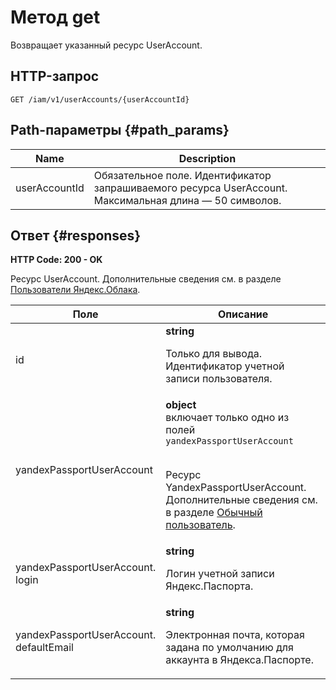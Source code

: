 # Метод get
Возвращает указанный ресурс UserAccount.
 

 
## HTTP-запрос
`GET /iam/v1/userAccounts/{userAccountId}`
 
## Path-параметры {#path_params}
 
Name | Description
--- | ---
userAccountId | Обязательное поле. Идентификатор запрашиваемого ресурса UserAccount.  Максимальная длина — 50 символов.
 
## Ответ {#responses}
**HTTP Code: 200 - OK**

Ресурс UserAccount. Дополнительные сведения см. в разделе
[Пользователи Яндекс.Облака](/docs/iam/concepts/users/users).
 
Поле | Описание
--- | ---
id | **string**<br><p>Только для вывода. Идентификатор учетной записи пользователя.</p> 
yandexPassportUserAccount | **object** <br> включает только одно из полей `yandexPassportUserAccount`<br><br><p>Ресурс YandexPassportUserAccount. Дополнительные сведения см. в разделе <a href="/docs/iam/concepts/users/users#passport">Обычный пользователь</a>.</p> 
yandexPassportUserAccount.<br>login | **string**<br><p>Логин учетной записи Яндекс.Паспорта.</p> 
yandexPassportUserAccount.<br>defaultEmail | **string**<br><p>Электронная почта, которая задана по умолчанию для аккаунта в Яндекса.Паспорте.</p> 